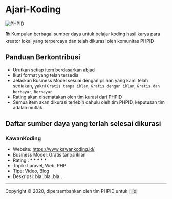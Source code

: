 # Ajari-Koding

![PHPID](https://img.shields.io/badge/Dikurasi_Oleh-PHPID_Community-blue?cacheSeconds=604800)

📚 Kumpulan berbagai sumber daya untuk belajar koding hasil karya para kreator lokal yang terpercaya dan telah dikurasi oleh komunitas PHPID

## Panduan Berkontribusi

- Urutkan setiap item berdasarkan abjad
- Ikuti format yang telah tersedia
- Jelaskan Business Model sesuai dengan pilihan yang kami telah sediakan, yakni `Gratis tanpa iklan`, `Gratis dengan iklan`, `Gratis dan berbayar`, `Berbayar`
- Rating akan disematakan oleh tim kurasi dari PHPID
- Semua item akan dikurasi terlebih dahulu oleh tim PHPID, keputusan tim adalah mutlak

## Daftar sumber daya yang terlah selesai dikurasi

### KawanKoding

- Website: https://www.kawankoding.id/
- Business Model: Gratis tanpa iklan
- Rating : * * * * *
- Topik: Laravel, Web, PHP
- Tipe: Video, Blog
- Deskripsi: bla..bla..bla..


---

Copyright © 2020, dipersembahkan oleh tim PHPID untuk 🇮🇩
